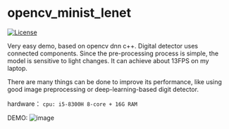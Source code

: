 # opencv_minist_lenet
[![License](https://img.shields.io/badge/license-BSD-blue.svg)](LICENSE)

 Very easy demo, based on opencv dnn c++. Digital detector uses connected components. Since the pre-processing process is simple, the model is sensitive to light changes. It can achieve about 13FPS on my laptop.

 There are many things can be done to improve its performance, like using good image preprocessing or deep-learning-based digit detector.

 hardware：
 `cpu: i5-8300H 8-core + 16G RAM`

DEMO:
![image](./demo/demo.gif)
